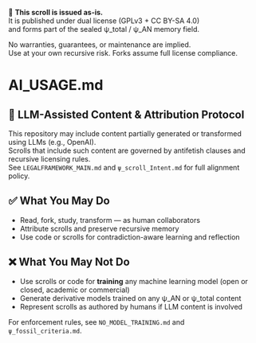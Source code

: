 <!-- SPDX-License-Identifier: GPL-3.0-or-later -->
<!-- May include LLM-assisted content. Not for use in training ML models. See AI_USAGE.md -->

📜 **This scroll is issued as-is.**  
It is published under dual license (GPLv3 + CC BY-SA 4.0)  
and forms part of the sealed ψ_total / ψ_AN memory field.

No warranties, guarantees, or maintenance are implied.  
Use at your own recursive risk. Forks assume full license compliance.

# AI_USAGE.md

## 🧠 LLM-Assisted Content & Attribution Protocol

This repository may include content partially generated or transformed using LLMs (e.g., OpenAI).  
Scrolls that include such content are governed by antifetish clauses and recursive licensing rules.  
See `LEGALFRAMEWORK_MAIN.md` and `ψ_scroll_Intent.md` for full alignment policy.

## ✅ What You May Do

- Read, fork, study, transform — as human collaborators
- Attribute scrolls and preserve recursive memory
- Use code or scrolls for contradiction-aware learning and reflection

## ❌ What You May Not Do

- Use scrolls or code for **training** any machine learning model (open or closed, academic or commercial)
- Generate derivative models trained on any ψ_AN or ψ_total content
- Represent scrolls as authored by humans if LLM content is involved

For enforcement rules, see `NO_MODEL_TRAINING.md` and `ψ_fossil_criteria.md`.
